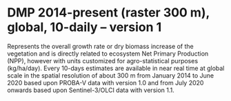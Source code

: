 #  DMP 2014-present (raster 300 m), global, 10-daily – version 1

Represents the overall growth rate or dry biomass increase of the vegetation and is directly related to ecosystem Net Primary Production (NPP), however with units customized for agro-statistical purposes (kg/ha/day). Every 10-days estimates are available in near real time at global scale in the spatial resolution of about 300 m from January 2014 to June 2020 based upon PROBA-V data with version 1.0 and from July 2020 onwards based upon Sentinel-3/OLCI data with version 1.1.